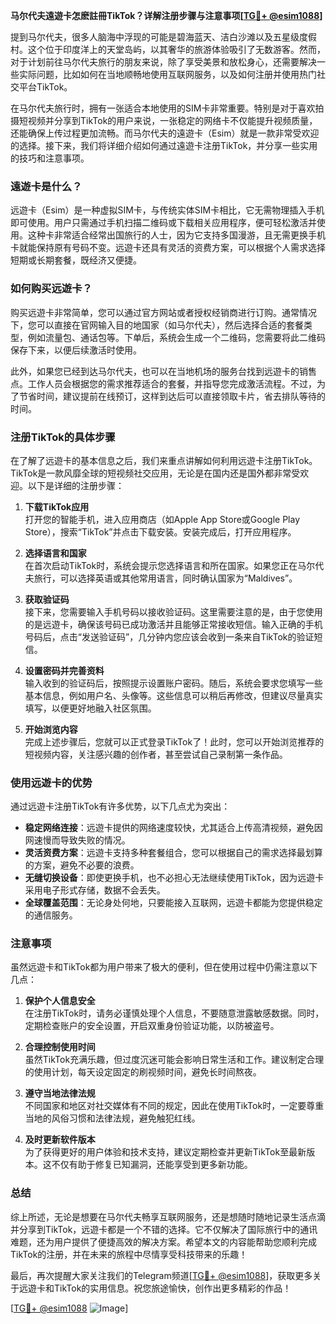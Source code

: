 **马尔代夫遠遊卡怎麽註冊TikTok？详解注册步骤与注意事项[[TG💪+ @esim1088](https://t.me/s/esim1088)]**

提到马尔代夫，很多人脑海中浮现的可能是碧海蓝天、洁白沙滩以及五星级度假村。这个位于印度洋上的天堂岛屿，以其奢华的旅游体验吸引了无数游客。然而，对于计划前往马尔代夫旅行的朋友来说，除了享受美景和放松身心，还需要解决一些实际问题，比如如何在当地顺畅地使用互联网服务，以及如何注册并使用热门社交平台TikTok。

在马尔代夫旅行时，拥有一张适合本地使用的SIM卡非常重要。特别是对于喜欢拍摄短视频并分享到TikTok的用户来说，一张稳定的网络卡不仅能提升视频质量，还能确保上传过程更加流畅。而马尔代夫的遠遊卡（Esim）就是一款非常受欢迎的选择。接下来，我们将详细介绍如何通过遠遊卡注册TikTok，并分享一些实用的技巧和注意事项。

### 遠遊卡是什么？

远遊卡（Esim）是一种虚拟SIM卡，与传统实体SIM卡相比，它无需物理插入手机即可使用。用户只需通过手机扫描二维码或下载相关应用程序，便可轻松激活并使用。这种卡非常适合经常出国旅行的人士，因为它支持多国漫游，且无需更换手机卡就能保持原有号码不变。远遊卡还具有灵活的资费方案，可以根据个人需求选择短期或长期套餐，既经济又便捷。

### 如何购买远遊卡？

购买远遊卡非常简单，您可以通过官方网站或者授权经销商进行订购。通常情况下，您可以直接在官网输入目的地国家（如马尔代夫），然后选择合适的套餐类型，例如流量包、通话包等。下单后，系统会生成一个二维码，您需要将此二维码保存下来，以便后续激活时使用。

此外，如果您已经到达马尔代夫，也可以在当地机场的服务台找到远遊卡的销售点。工作人员会根据您的需求推荐适合的套餐，并指导您完成激活流程。不过，为了节省时间，建议提前在线预订，这样到达后可以直接领取卡片，省去排队等待的时间。

### 注册TikTok的具体步骤

在了解了远遊卡的基本信息之后，我们来重点讲解如何利用远遊卡注册TikTok。TikTok是一款风靡全球的短视频社交应用，无论是在国内还是国外都非常受欢迎。以下是详细的注册步骤：

1. **下载TikTok应用**  
   打开您的智能手机，进入应用商店（如Apple App Store或Google Play Store），搜索“TikTok”并点击下载安装。安装完成后，打开应用程序。

2. **选择语言和国家**  
   在首次启动TikTok时，系统会提示您选择语言和所在国家。如果您正在马尔代夫旅行，可以选择英语或其他常用语言，同时确认国家为“Maldives”。

3. **获取验证码**  
   接下来，您需要输入手机号码以接收验证码。这里需要注意的是，由于您使用的是远遊卡，确保该号码已成功激活并且能够正常接收短信。输入正确的手机号码后，点击“发送验证码”，几分钟内您应该会收到一条来自TikTok的验证短信。

4. **设置密码并完善资料**  
   输入收到的验证码后，按照提示设置账户密码。随后，系统会要求您填写一些基本信息，例如用户名、头像等。这些信息可以稍后再修改，但建议尽量真实填写，以便更好地融入社区氛围。

5. **开始浏览内容**  
   完成上述步骤后，您就可以正式登录TikTok了！此时，您可以开始浏览推荐的短视频内容，关注感兴趣的创作者，甚至尝试自己录制第一条作品。

### 使用远遊卡的优势

通过远遊卡注册TikTok有许多优势，以下几点尤为突出：

- **稳定网络连接**：远遊卡提供的网络速度较快，尤其适合上传高清视频，避免因网速慢而导致失败的情况。
- **灵活资费方案**：远遊卡支持多种套餐组合，您可以根据自己的需求选择最划算的方案，避免不必要的浪费。
- **无缝切换设备**：即使更换手机，也不必担心无法继续使用TikTok，因为远遊卡采用电子形式存储，数据不会丢失。
- **全球覆盖范围**：无论身处何地，只要能接入互联网，远遊卡都能为您提供稳定的通信服务。

### 注意事项

虽然远遊卡和TikTok都为用户带来了极大的便利，但在使用过程中仍需注意以下几点：

1. **保护个人信息安全**  
   在注册TikTok时，请务必谨慎处理个人信息，不要随意泄露敏感数据。同时，定期检查账户的安全设置，开启双重身份验证功能，以防被盗号。

2. **合理控制使用时间**  
   虽然TikTok充满乐趣，但过度沉迷可能会影响日常生活和工作。建议制定合理的使用计划，每天设定固定的刷视频时间，避免长时间熬夜。

3. **遵守当地法律法规**  
   不同国家和地区对社交媒体有不同的规定，因此在使用TikTok时，一定要尊重当地的风俗习惯和法律法规，避免触犯红线。

4. **及时更新软件版本**  
   为了获得更好的用户体验和技术支持，建议定期检查并更新TikTok至最新版本。这不仅有助于修复已知漏洞，还能享受到更多新功能。

### 总结

综上所述，无论是想要在马尔代夫畅享互联网服务，还是想随时随地记录生活点滴并分享到TikTok，远遊卡都是一个不错的选择。它不仅解决了国际旅行中的通讯难题，还为用户提供了便捷高效的解决方案。希望本文的内容能帮助您顺利完成TikTok的注册，并在未来的旅程中尽情享受科技带来的乐趣！

最后，再次提醒大家关注我们的Telegram频道[[TG💪+ @esim1088](https://t.me/s/esim1088)]，获取更多关于远遊卡和TikTok的实用信息。祝您旅途愉快，创作出更多精彩的作品！

[[TG💪+ @esim1088](https://t.me/s/esim1088) ![Image](https://i.postimg.cc/4NQfJmqS/Snipaste-2025-05-13-00-14-12.png)]